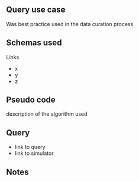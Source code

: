 ## Query use case

Was best practice used in the data curation process



## Schemas used

Links 

* x
* y
* z



## Pseudo code 

description of the algorithm used 



## Query

- link to query
- link to simulator 





## Notes

